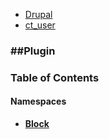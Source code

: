 

- [Drupal](../namespaces/drupal.md)
- [ct_user](../namespaces/drupal-ct-user.md)


### ##Plugin




### Table of Contents


#### Namespaces
- **[Block](../namespaces/drupal-ct-user-plugin-block.md)**















